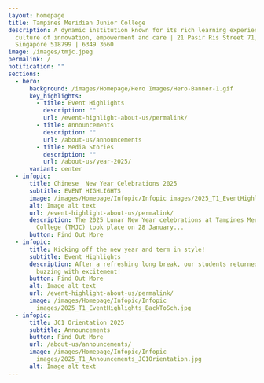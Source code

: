 ```yaml
---
layout: homepage
title: Tampines Meridian Junior College
description: A dynamic institution known for its rich learning experiences in a
  culture of innovation, empowerment and care | 21 Pasir Ris Street 71,
  Singapore 518799 | 6349 3660
image: /images/tmjc.jpeg
permalink: /
notification: ""
sections:
  - hero:
      background: /images/Homepage/Hero Images/Hero-Banner-1.gif
      key_highlights:
        - title: Event Highlights
          description: ""
          url: /event-highlight-about-us/permalink/
        - title: Announcements
          description: ""
          url: /about-us/announcements
        - title: Media Stories
          description: ""
          url: /about-us/year-2025/
      variant: center
  - infopic:
      title: Chinese  New Year Celebrations 2025
      subtitle: EVENT HIGHLIGHTS
      image: /images/Homepage/Infopic/Infopic images/2025_T1_EventHighlights_CNY.jpg
      alt: Image alt text
      url: /event-highlight-about-us/permalink/
      description: The 2025 Lunar New Year celebrations at Tampines Meridian Junior
        College (TMJC) took place on 28 January...
      button: Find Out More
  - infopic:
      title: Kicking off the new year and term in style!
      subtitle: Event Highlights
      description: After a refreshing long break, our students returned to school
        buzzing with excitement!
      button: Find Out More
      alt: Image alt text
      url: /event-highlight-about-us/permalink/
      image: /images/Homepage/Infopic/Infopic
        images/2025_T1_EventHighlights_BackToSch.jpg
  - infopic:
      title: JC1 Orientation 2025
      subtitle: Announcements
      button: Find Out More
      url: /about-us/announcements/
      image: /images/Homepage/Infopic/Infopic
        images/2025_T1_Announcements_JC1Orientation.jpg
      alt: Image alt text
---
```

